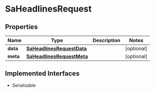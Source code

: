 

# SaHeadlinesRequest


## Properties

Name | Type | Description | Notes
------------ | ------------- | ------------- | -------------
**data** | [**SaHeadlinesRequestData**](SaHeadlinesRequestData.md) |  |  [optional]
**meta** | [**SaHeadlinesRequestMeta**](SaHeadlinesRequestMeta.md) |  |  [optional]


## Implemented Interfaces

* Serializable


